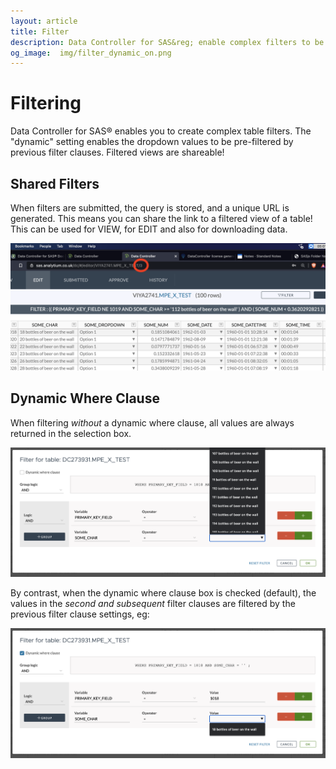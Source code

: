 ```yaml
---
layout: article
title: Filter
description: Data Controller for SAS&reg; enable complex filters to be created on any variable. The "dynamic" where claue setting enables new values to be filtered by remaining filter clauses.  Filtered views are shareable!
og_image:  img/filter_dynamic_on.png
---
```


# Filtering

Data Controller for SAS&reg; enables you to create complex table filters. The "dynamic" setting enables the dropdown values to be pre-filtered by previous filter clauses.  Filtered views are shareable!

## Shared Filters

When filters are submitted, the query is stored, and a unique URL is generated.  This means you can share the link to a filtered view of a table!  This can be used for VIEW, for EDIT and also for downloading data.

![](img/filter_url.png)

## Dynamic Where Clause

When filtering *without* a dynamic where clause, all values are always returned in the selection box.

![](img/filter_dynamic_off.png)

By contrast, when the dynamic where clause box is checked (default), the values in the *second and subsequent* filter clauses are filtered by the previous filter clause settings, eg:

![](img/filter_dynamic_on.png)